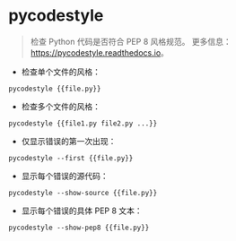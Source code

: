 # pycodestyle

> 检查 Python 代码是否符合 PEP 8 风格规范。
> 更多信息：<https://pycodestyle.readthedocs.io>。

- 检查单个文件的风格：

`pycodestyle {{file.py}}`

- 检查多个文件的风格：

`pycodestyle {{file1.py file2.py ...}}`

- 仅显示错误的第一次出现：

`pycodestyle --first {{file.py}}`

- 显示每个错误的源代码：

`pycodestyle --show-source {{file.py}}`

- 显示每个错误的具体 PEP 8 文本：

`pycodestyle --show-pep8 {{file.py}}`